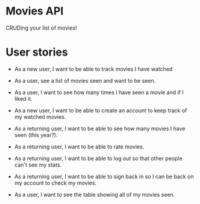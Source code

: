 # Movies API
 CRUDing your list of movies!

 # User stories 
  * As a new user, I want to be able to track movies I have watched
  * As a user, see a list of movies seen and want to be seen.
  * As a user, I want to see how many times I have seen a movie and if I liked it.

  * As a new user, I want to be able to create an account to keep track of my watched movies.
  * As a returning user, I want to be able to see how many movies I have seen (this year?).
  * As a returning user, I want to be able to rate movies.

  * As a returning user, I want to be able to log out so that other people can't see my stats.
  * As a returning user, I want to be able to sign back in so I can be back on my account to check my movies.
  * As a user, I want to see the table showing all of my movies seen.
